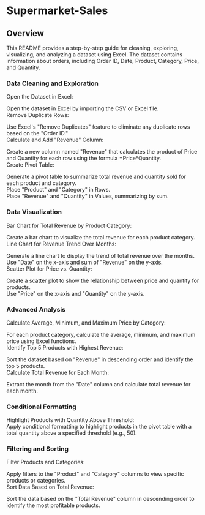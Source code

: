 # Supermarket-Sales

<h2>Overview</h2>
This README provides a step-by-step guide for cleaning, exploring, visualizing, and analyzing a dataset using Excel. The dataset contains information about orders, including Order ID, Date, Product, Category, Price, and Quantity.<br>

<h3>Data Cleaning and Exploration</h3>
Open the Dataset in Excel:<br>

Open the dataset in Excel by importing the CSV or Excel file.<br>
Remove Duplicate Rows:<br>

Use Excel's "Remove Duplicates" feature to eliminate any duplicate rows based on the "Order ID."<br>
Calculate and Add "Revenue" Column:<br>

Create a new column named "Revenue" that calculates the product of Price and Quantity for each row using the formula =Price*Quantity.<br>
Create Pivot Table:<br>

Generate a pivot table to summarize total revenue and quantity sold for each product and category.<br>
Place "Product" and "Category" in Rows.<br>
Place "Revenue" and "Quantity" in Values, summarizing by sum.<br>
<h3>Data Visualization</h3>
Bar Chart for Total Revenue by Product Category:<br>

Create a bar chart to visualize the total revenue for each product category.<br>
Line Chart for Revenue Trend Over Months:<br>

Generate a line chart to display the trend of total revenue over the months.<br>
Use "Date" on the x-axis and sum of "Revenue" on the y-axis.<br>
Scatter Plot for Price vs. Quantity:<br>

Create a scatter plot to show the relationship between price and quantity for products.<br>
Use "Price" on the x-axis and "Quantity" on the y-axis.<br>
<h3>Advanced Analysis</h3>
Calculate Average, Minimum, and Maximum Price by Category:<br>

For each product category, calculate the average, minimum, and maximum price using Excel functions.<br>
Identify Top 5 Products with Highest Revenue:<br>

Sort the dataset based on "Revenue" in descending order and identify the top 5 products.<br>
Calculate Total Revenue for Each Month:<br>

Extract the month from the "Date" column and calculate total revenue for each month.<br>
<h3>Conditional Formatting</h3>
Highlight Products with Quantity Above Threshold:<br>
Apply conditional formatting to highlight products in the pivot table with a total quantity above a specified threshold (e.g., 50).<br>
<h3>Filtering and Sorting</h3>
Filter Products and Categories:<br>

Apply filters to the "Product" and "Category" columns to view specific products or categories.<br>
Sort Data Based on Total Revenue:<br>

Sort the data based on the "Total Revenue" column in descending order to identify the most profitable products.<br>
